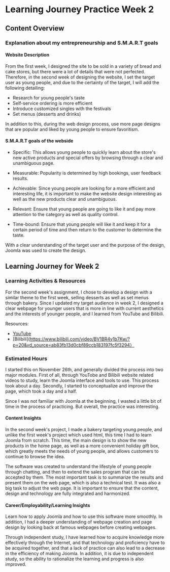 # Learning Journey Practice Week 2
## Content Overview
### Explanation about my entrepreneurship and S.M.A.R.T goals
#### Website Description
From the first week, I designed the site to be sold in a variety of bread and cake stores, but there were a lot of details that were not perfected. Therefore, in the second week of designing the website, I set the target user as young people, and due to the certainty of the target, I will add the following detailing:
- Research for young people's taste
- Self-service ordering is more efficient
- Introduce customized singles with the festivals
- Set menus (desserts and drinks)

In addition to this, during the web design process, use more page designs that are popular and liked by young people to ensure favoritism.

#### S.M.A.R.T goals of the webside
- Specific: This allows young people to quickly learn about the store's new active products and special offers by browsing through a clear and unambiguous page.

- Measurable: Popularity is determined by high bookings, user feedback results.

- Achievable: Since young people are looking for a more efficient and interesting life, it is important to make the website design interesting as well as the new products clear and unambiguous.

- Relevant: Ensure that young people are going to like it and pay more attention to the category as well as quality control.

- Time-bound: Ensure that young people will like it and keep it for a certain period of time and then return to the customer to determine the taste.

With a clear understanding of the target user and the purpose of the design, Joomla was used to create the design.

## Learning Journey for Week 2
### Learning Activities & Resources
For the second week's assignment, I chose to develop a design with a similar theme to the first week, selling desserts as well as set menus through bakery. Since I updated my target audience in week 2, I designed a clear webpage for younger users that is more in line with current aesthetics and the interests of younger people, and I learned from YouTube and Bilibili.

 Resources:
  - [YouTube](https://www.youtube.com/watch?v=9qfzWGpFyfY&list=PLCxCi7K8musaNBepi-Pdj9Ij9nSwfM8J1&index=5)
  - [Bilibili](https://www.bilibili.com/video/BV1BR4y1b7Kw/?p=20&vd_source=ab83fb13d0cbf89ccb183197fc5f3294）

### Estimated Hours 
I started this on November 26th, and generally divided the process into two major modules. First of all, through YouTobe and Bilibili website related videos to study, learn the Joomla interface and tools to use. This process took about a day. Secondly, I started to conceptualize and improve the page, which took a day and a half.

Since I was not familiar with Joomla at the beginning, I wasted a little bit of time in the process of practicing. But overall, the practice was interesting.


#### Content Insights
In the second week's project, I made a bakery targeting young people, and unlike the first week's project which used html, this time I had to learn Joomla from scratch. This time, the main design is to show the new products in the home page, as well as a more convenient holiday gift box, which greatly meets the needs of young people, and allows customers to continue to browse the idea.

The software was created to understand the lifestyle of young people through chatting, and then to extend the sales program that can be accepted by them. The most important task is to summarize the results and present them on the web page, which is also a technical test. It was also a big task to adjust the web page. It is important to ensure that the content, design and technology are fully integrated and harmonized.


#### Career/Employability/Learning Insights
Learn how to apply Joomla and how to use this software more smoothly. In addition, I had a deeper understanding of webpage creation and page design by looking back at famous webpages before creating webpages.

Through independent study, I have learned how to acquire knowledge more effectively through the Internet, and that technology and proficiency have to be acquired together, and that a lack of practice can also lead to a decrease in the efficiency of making Joomla. In addition, it is due to independent study, so the ability to rationalize the learning and progress is also improved.
